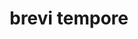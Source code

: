 ---
title: brevi tempore
meaning: in a short time
ch: two
pos: phrase
adjective: brevi
noun: tempore
---